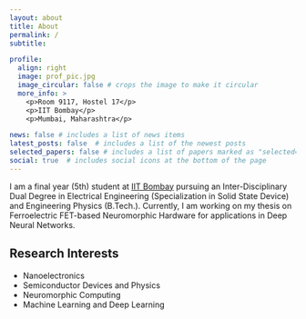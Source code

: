 ```yaml
---
layout: about
title: About
permalink: /
subtitle:

profile:
  align: right
  image: prof_pic.jpg
  image_circular: false # crops the image to make it circular
  more_info: >
    <p>Room 9117, Hostel 17</p>
    <p>IIT Bombay</p>
    <p>Mumbai, Maharashtra</p>

news: false # includes a list of news items
latest_posts: false  # includes a list of the newest posts
selected_papers: false # includes a list of papers marked as "selected={true}"
social: true  # includes social icons at the bottom of the page
---
```


I am a final year (5th) student at [IIT Bombay](https://www.iitb.ac.in/) pursuing an Inter-Disciplinary Dual Degree in Electrical Engineering (Specialization in Solid State Device) and Engineering Physics (B.Tech.). Currently, I am working on my thesis on Ferroelectric FET-based Neuromorphic Hardware for applications in Deep Neural Networks.


## Research Interests

- Nanoelectronics
- Semiconductor Devices and Physics
- Neuromorphic Computing
- Machine Learning and Deep Learning

